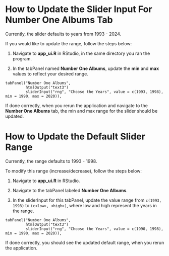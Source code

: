 <!-- _sidebar.md -->

# How to Update the Slider Input For Number One Albums Tab

Currently, the slider defaults to years from 1993 - 2024.

If you would like to update the range, follow the steps below:

1) Navigate to **app_ui.R** in RStudio, in the same directory you ran the program.

2) In the tabPanel named **Number One Albums**, update the **min** and **max** values to reflect your desired range.

<!-- Add code snippets below -->
```
tabPanel("Number One Albums", 
         htmlOutput("text3")
         sliderInput("rng", "Choose the Years", value = c(1993, 1998), min = 1990, max = 2020)),
```
If done correctly, when you rerun the application and navigate to the **Number One Albums** tab, the min and max range for the slider should be updated.


# How to Update the Default Slider Range
Currently, the range defaults to 1993 - 1998.

To modify this range (increase/decrease), follow the steps below:

1) Navigate to **app_ui.R** in RStudio.

2) Navigate to the tabPanel labeled **Number One Albums**.

3) In the sliderInput for this tabPanel, update the value range from `c(1993, 1998)` to `(c<low>, <high>)`, where low and high represent the years in the range.

```
tabPanel("Number One Albums", 
         htmlOutput("text3")
         sliderInput("rng", "Choose the Years", value = c(1990, 1998), min = 1990, max = 2020)),
```
If done correctly, you should see the updated default range, when you rerun the application.